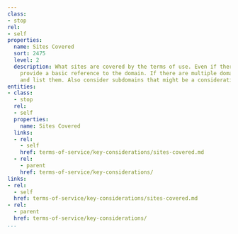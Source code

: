 ```yaml
---
class:
- stop
rel:
- self
properties:
  name: Sites Covered
  sort: 2475
  level: 2
  description: What sites are covered by the terms of use. Even if there is a single,
    provide a basic reference to the domain. If there are multiple domains, make sure
    and list them. Also consider subdomains that might be a consideration.
entities:
- class:
  - stop
  rel:
  - self
  properties:
    name: Sites Covered
  links:
  - rel:
    - self
    href: terms-of-service/key-considerations/sites-covered.md
  - rel:
    - parent
    href: terms-of-service/key-considerations/
links:
- rel:
  - self
  href: terms-of-service/key-considerations/sites-covered.md
- rel:
  - parent
  href: terms-of-service/key-considerations/
...
```

